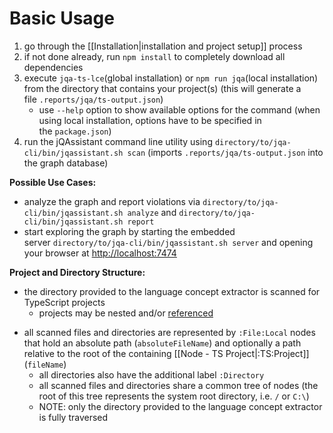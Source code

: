 # Basic Usage
1. go through the [[Installation|installation and project setup]] process
2. if not done already, run `npm install` to completely download all dependencies
3. execute `jqa-ts-lce`(global installation) or `npm run jqa`(local installation) from the directory that contains your project(s) (this will generate a file `.reports/jqa/ts-output.json`)
    - use `--help` option to show available options for the command (when using local installation, options have to be specified in the `package.json`)
4. run the jQAssistant command line utility using `directory/to/jqa-cli/bin/jqassistant.sh scan` (imports `.reports/jqa/ts-output.json` into the graph database)

**Possible Use Cases:**
- analyze the graph and report violations via `directory/to/jqa-cli/bin/jqassistant.sh analyze` and `directory/to/jqa-cli/bin/jqassistant.sh report`
- start exploring the graph by starting the embedded server `directory/to/jqa-cli/bin/jqassistant.sh server` and opening your browser at [http://localhost:7474](http://localhost:7474)


**Project and Directory Structure:**
- the directory provided to the language concept extractor is scanned for TypeScript projects  
	- projects may be nested and/or [referenced](https://www.typescriptlang.org/docs/handbook/project-references.html)  
* all scanned files and directories are represented by `:File:Local` nodes that hold an absolute path (`absoluteFileName`) and optionally a path relative to the root of the containing [[Node - TS Project|:TS:Project]] (`fileName`)  
	- all directories also have the additional label `:Directory`  
	- all scanned files and directories share a common tree of nodes (the root of this tree represents the system root directory, i.e. `/` or `C:\`)  
	- NOTE: only the directory provided to the language concept extractor is fully traversed